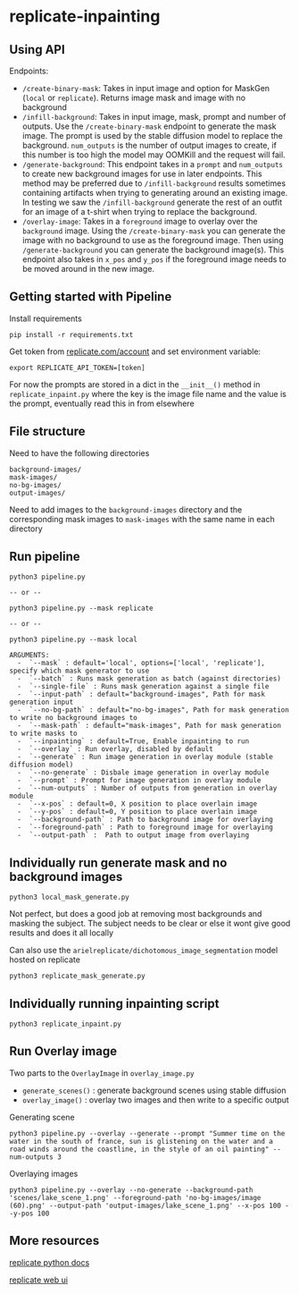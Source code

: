 # replicate-inpainting

## Using API

Endpoints:
- `/create-binary-mask`: Takes in input image and option for MaskGen (`local` or `replicate`). Returns image mask and image with no background
- `/infill-background`: Takes in input image, mask, prompt and number of outputs. Use the `/create-binary-mask` endpoint to generate the mask image. The prompt is used by the stable diffusion model to replace the background. `num_outputs` is the number of output images to create, if this number is too high the model may OOMKill and the request will fail.
- `/generate-background`: This endpoint takes in a `prompt` and `num_outputs` to create new background images for use in later endpoints. This method may be preferred due to `/infill-background` results sometimes containing artifacts when trying to generating around an existing image. In testing we saw the `/infill-background` generate the rest of an outfit for an image of a t-shirt when trying to replace the background.
- `/overlay-image`: Takes in a `foreground` image to overlay over the `background` image. Using the `/create-binary-mask` you can generate the image with no background to use as the foreground image. Then using `/generate-background` you can generate the background image(s). This endpoint also takes in `x_pos` and `y_pos` if the foreground image needs to be moved around in the new image.


## Getting started with Pipeline
Install requirements
```
pip install -r requirements.txt
```

Get token from [replicate.com/account](https://replicate.com/account) and set environment variable:
```
export REPLICATE_API_TOKEN=[token]
```


For now the prompts are stored in a dict in the `__init__()` method in `replicate_inpaint.py` where the key is the image file name and the value is the prompt, eventually read this in from elsewhere



## File structure
Need to have the following directories
```
background-images/
mask-images/
no-bg-images/
output-images/
```
Need to add images to the `background-images` directory and the corresponding mask images to `mask-images` with the same name in each directory


## Run pipeline
```
python3 pipeline.py

-- or --

python3 pipeline.py --mask replicate

-- or --

python3 pipeline.py --mask local

ARGUMENTS:
  -  `--mask` : default='local', options=['local', 'replicate'], specify which mask generator to use
  -  `--batch` : Runs mask generation as batch (against directories)
  -  `--single-file` : Runs mask generation against a single file
  -  `--input-path` : default="background-images", Path for mask generation input
  -  `--no-bg-path` : default="no-bg-images", Path for mask generation to write no background images to
  -  `--mask-path` : default="mask-images", Path for mask generation to write masks to
  -  `--inpainting` : default=True, Enable inpainting to run
  -  `--overlay` : Run overlay, disabled by default
  -  `--generate` : Run image generation in overlay module (stable diffusion model)
  -  `--no-generate` : Disbale image generation in overlay module
  -  `--prompt` : Prompt for image generation in overlay module
  -  `--num-outputs` : Number of outputs from generation in overlay module
  -  `--x-pos` : default=0, X position to place overlain image
  -  `--y-pos` : default=0, Y position to place overlain image
  -  `--background-path` : Path to background image for overlaying
  -  `--foreground-path` : Path to foreground image for overlaying
  -  `--output-path` :  Path to output image from overlaying
```


## Individually run generate mask and no background images
```
python3 local_mask_generate.py
```
Not perfect, but does a good job at removing most backgrounds and masking the subject. The subject needs to be clear or else it wont give good results and does it all locally

Can also use the `arielreplicate/dichotomous_image_segmentation` model hosted on replicate
```
python3 replicate_mask_generate.py
```


## Individually running inpainting script
```
python3 replicate_inpaint.py
```



## Run Overlay image
Two parts to the `OverlayImage` in `overlay_image.py`
- `generate_scenes()` : generate background scenes using stable diffusion
- `overlay_image()` : overlay two images and then write to a specific output


Generating scene
```
python3 pipeline.py --overlay --generate --prompt "Summer time on the water in the south of france, sun is glistening on the water and a road winds around the coastline, in the style of an oil painting" --num-outputs 3
```


Overlaying images
```
python3 pipeline.py --overlay --no-generate --background-path 'scenes/lake_scene_1.png' --foreground-path 'no-bg-images/image (60).png' --output-path 'output-images/lake_scene_1.png' --x-pos 100 --y-pos 100
```


## More resources
[replicate python docs](https://github.com/replicate/replicate-python#readme)

[replicate web ui](https://replicate.com/stability-ai/stable-diffusion-inpainting)
